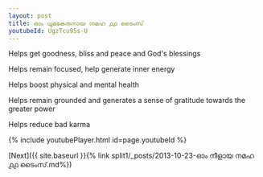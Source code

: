 ```yaml
---
layout: post
title: ഓം ധൂമകേതനായ നമഹ ൧൧ ടൈംസ്
youtubeId: UgzTcu95s-U
---
```

 
 
Helps get goodness, bliss and peace and God's blessings
 
Helps remain focused, help generate inner energy 
 
Helps boost physical and mental health 
 
Helps remain grounded and generates a sense of gratitude towards the greater power 
 
Helps reduce bad karma
 
 
 
 


{% include youtubePlayer.html id=page.youtubeId %}
 
[Next]({{ site.baseurl }}{% link  split1/_posts/2013-10-23-ഓം നീളായ നമഹ ൧൧ ടൈംസ്.md%})
 

